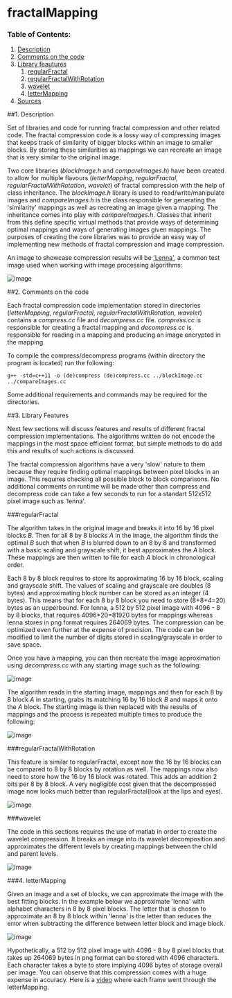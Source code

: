 # fractalMapping

### Table of Contents:
1.  [Description](#d)
2.  [Comments on the code](#lc)
3.  [Library feautures](#lf)
	1. [regularFractal](#rf)
	2. [regularFractalWithRotation](#rfwr)
	3. [wavelet](#w)
	4. [letterMapping](#lm)
4.	[Sources](#sources)


<a name="d">
##1. Description
</a>

Set of libraries and code for running fractal compression and other related code. The fractal compression code is a lossy way of compressing images that keeps track of similarity of bigger blocks within an image to smaller blocks. By storing these similarities as mappings we can recreate an image that is very similar to the original image. 


Two core libraries (_blockImage.h_ and _compareImages.h_) have been created to allow for multiple flavours (_letterMapping_, _regularFractal_, _regularFractalWithRotation_, _wavelet_) of fractal compression with the help of class inheritance. The _blockImage.h_ library is used to read/write/manipulate images and _compareImages.h_ is the class responsible for generating the 'similarity' mappings as well as recreating an image given a mapping. The inheritance comes into play with _compareImages.h_. Classes that inherit from this define specific virtual methods that provide ways of determining optimal mappings and ways of generating images given mappings. The purposes of creating the core libraries was to provide an easy way of implementing new methods of fractal compression and image compression.


An image to showcase compression results will be ['Lenna'](http://www.cs.cmu.edu/~chuck/lennapg/lenna.shtml), a common test image used when working with image processing algorithms:


![image](sample_images/lenna.png)






<a name="lc">
##2. Comments on the code
</a>

Each fractal compression code implementation stored in directories (_letterMapping_, _regularFractal_, _regularFractalWithRotation_, _wavelet_) contains a _compress.cc_ file and _decompress.cc_ file. _compress.cc_ is responsible for creating a fractal mapping and _decompress.cc_ is responsible for reading in a mapping and producing an image encrypted in the mapping. 


To compile the compress/decompress programs (within directory the program is located) run the following:


```
g++ -std=c++11 -o (de)compress (de)compress.cc ../blockImage.cc ../compareImages.cc
```

Some additional requirements and commands may be required for the directories.


<a name="lf">
##3. Library Features
</a>

Next few sections will discuss features and results of different fractal compression implementations. The algorithms written do not encode the mappings in the most space efficient format, but simple methods to do add this and results of such actions is discussed.


The fractal compression algorithms have a very 'slow' nature to them because they require finding optimal mappings between pixel blocks in an image. This requires checking all possible block to block comparisons. No additional comments on runtime will be made other than compress and decompress code can take a few seconds to run for a standart 512x512 pixel image such as 'lenna'.


<a name="rf">
###regularFractal
</a>

The algorithm takes in the original image and breaks it into 16 by 16 pixel blocks _B_. Then for all 8 by 8 blocks _A_ in the image, the algorithm finds the optimal _B_ such that when _B_ is blurred down to an 8 by 8 and transformed with a basic scaling and grayscale shift, it best approximates the _A_ block. These mappings are then written to file for each _A_ block in chronological order.


Each 8 by 8 block requires to store its approximating 16 by 16 block, scaling and grayscale shift. The values of scaling and grayscale are doubles (8 bytes) and approximating block number can be stored as an integer (4 bytes). This means that for each 8 by 8 block you need to store (8+8+4=20) bytes as an upperbound. For lenna, a 512 by 512 pixel image with 4096 - 8 by 8 blocks, that requires 4096*20=81920 bytes for mappings whereas lenna stores in png format requires 264069 bytes.  The compression can be optimized even further at the expense of precision. The code can be modified to limit the number of digits stored in scaling/grayscale in order to save space.


Once you have a mapping, you can then recreate the image approximation using _decompress.cc_ with any starting image such as the following:

![image](sample_images/a.png)

The algorithm reads in the starting image, mappings and then for each 8 by 8 block _A_ in starting, grabs its matching 16 by 16 block _B_ and maps it onto the _A_ block. The starting image is then replaced with the results of mappings and the process is repeated multiple times to produce the following:



![image](sample_images/regular.png)

<a name="rfwr">
###regularFractalWithRotation
</a>


This feature is similar to regularFractal, except now the 16 by 16 blocks can be compared to 8 by 8 blocks by rotation as well. The mappings now also need to store how the 16 by 16 block was rotated. This adds an addition 2 bits per 8 by 8 block. A very negligible cost given that the decompressed image now looks much better than regularFractal(look at the lips and eyes). 

![image](sample_images/regularWithRotation.png)

<a name="w">
###wavelet
</a>

The code in this sections requires the use of matlab in order to create the wavelet compression. It breaks an image into its wavelet decomposition and approximates the different levels by creating mappings between the child and parent levels.


![image](sample_images/lenna_approx_3.png)

<a name="lm">
###4. letterMapping
</a>

Given an image and a set of blocks, we can approximate the image with the best fitting blocks. In the example below we approximate 'lenna' with alphabet characters in 8 by 8 pixel blocks. The letter that is chosen to approximate an 8 by 8 block within 'lenna' is the letter than reduces the error when subtracting the difference between letter block and image block.

![image](sample_images/lenna_letter.png)


Hypothetically, a 512 by 512 pixel image with 4096 - 8 by 8 pixel blocks that takes up 264069 bytes in png format can be stored with 4096 characters. Each character takes a byte to store implying 4096 bytes of storage overall per image. You can observe that this compression comes with a huge expense in accuracy. Here is a [video](https://youtu.be/nBnlKsu7sYI) where each frame went through the letterMapping.


